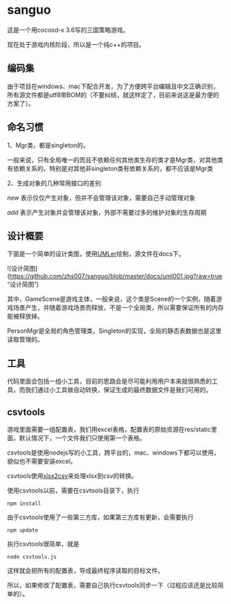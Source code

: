 # sanguo
这是一个用cocosd-x 3.6写的三国策略游戏。

现在处于游戏内核阶段，所以是一个纯c++的项目。

编码集
---
由于项目在windows、mac下配合开发，为了方便跨平台编辑且中文正确识别，所有源文件都是utf8带BOM的（不要纠结，就这样定了，目前来说这是最方便的方案了）。

命名习惯
---
1、Mgr类，都是singleton的。

一般来说，只有全局唯一的而且不依赖任何其他类生存的类才是Mgr类，对其他类有依赖关系的，特别是对其他非singleton类有依赖关系的，都不应该是Mgr类

2、生成对象的几种常用接口的差别

*new* 表示仅仅产生对象，但并不会管理该对象，需要自己手动管理对象

*add* 表示产生对象并会管理该对象，外部不需要过多的维护对象的生存周期

设计概要
---
下面是一个简单的设计类图，使用[UMLer](http://uml.riaoo.com/)绘制，源文件在docs下。

![设计简图](https://github.com/zhs007/sanguo/blob/master/docs/uml001.jpg?raw=true “设计简图”)

其中，GameScene是游戏主体，一般来说，这个类是Scene的一个实例，随着游戏场景产生，并随着游戏场景而释放，不是一个全局类，所以需要保证所有的内存能被释放掉。

PersonMgr是全局的角色管理类，Singleton的实现，全局的静态表数据也是这里读取管理的。

工具
---
代码里面会包括一组小工具，目前的思路会是尽可能利用用户本来就很熟悉的工具，而我们通过小工具做自动转换，保证生成的最终数据文件是我们可用的。

csvtools
---
游戏里面需要一组配置表，我们用excel表格，配置表的原始资源在res/static里面，默认情况下，一个文件我们只使用第一个表格。

csvtools是使用nodejs写的小工具，跨平台的，mac、windows下都可以使用，貌似也不需要安装excel。

csvtools使用[xlsx2csv](https://github.com/zhs007/xlsx2csv)来处理xlsx到csv的转换。

使用csvtools以前，需要在csvtools目录下，执行

```
npm install
```

由于csvtools使用了一些第三方库，如果第三方库有更新，会需要执行

```
npm update
```

执行csvtools很简单，就是

```
node csvtools.js
```

这样就会把所有的配置表，导成最终程序读取的目标文件。

所以，如果修改了配置表，需要自己执行csvtools同步一下（过程应该还是比较简单的）。